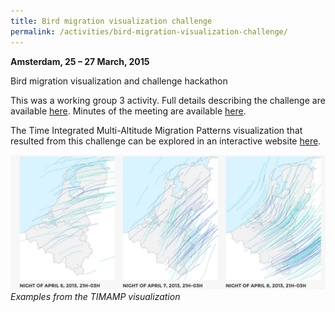 ```yaml
---
title: Bird migration visualization challenge
permalink: /activities/bird-migration-visualization-challenge/
---
```


**Amsterdam, 25 – 27 March, 2015**

Bird migration visualization and challenge hackathon

This was a working group 3 activity. Full details describing the challenge are available [here](http://enram.challengepost.com/). Minutes of the meeting are available [here](/assets/documents/Minutes-WG3-visualization-challenge-Amsterdam-2015-March-25-27.pdf).

The Time Integrated Multi-Altitude Migration Patterns visualization that resulted from this challenge can be explored in an interactive website [here](http://timamp.github.io/).

![timamp visualization](/assets/images/TIMAMP_examples.jpg)
_Examples from the TIMAMP visualization_
